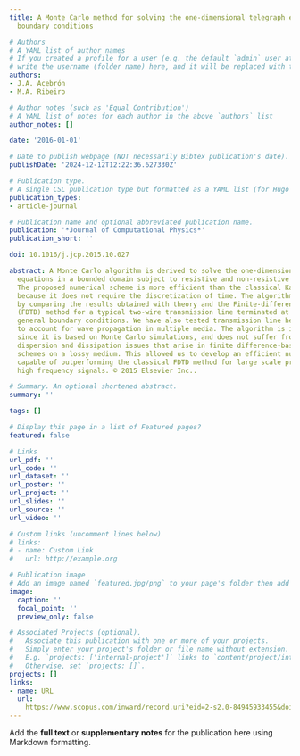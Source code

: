 ```yaml
---
title: A Monte Carlo method for solving the one-dimensional telegraph equations with
  boundary conditions

# Authors
# A YAML list of author names
# If you created a profile for a user (e.g. the default `admin` user at `content/authors/admin/`), 
# write the username (folder name) here, and it will be replaced with their full name and linked to their profile.
authors:
- J.A. Acebrón
- M.A. Ribeiro

# Author notes (such as 'Equal Contribution')
# A YAML list of notes for each author in the above `authors` list
author_notes: []

date: '2016-01-01'

# Date to publish webpage (NOT necessarily Bibtex publication's date).
publishDate: '2024-12-12T12:22:36.627330Z'

# Publication type.
# A single CSL publication type but formatted as a YAML list (for Hugo requirements).
publication_types:
- article-journal

# Publication name and optional abbreviated publication name.
publication: '*Journal of Computational Physics*'
publication_short: ''

doi: 10.1016/j.jcp.2015.10.027

abstract: A Monte Carlo algorithm is derived to solve the one-dimensional telegraph
  equations in a bounded domain subject to resistive and non-resistive boundary conditions.
  The proposed numerical scheme is more efficient than the classical Kac's theory
  because it does not require the discretization of time. The algorithm has been validated
  by comparing the results obtained with theory and the Finite-difference time domain
  (FDTD) method for a typical two-wire transmission line terminated at both ends with
  general boundary conditions. We have also tested transmission line heterogeneities
  to account for wave propagation in multiple media. The algorithm is inherently parallel,
  since it is based on Monte Carlo simulations, and does not suffer from the numerical
  dispersion and dissipation issues that arise in finite difference-based numerical
  schemes on a lossy medium. This allowed us to develop an efficient numerical method,
  capable of outperforming the classical FDTD method for large scale problems and
  high frequency signals. © 2015 Elsevier Inc..

# Summary. An optional shortened abstract.
summary: ''

tags: []

# Display this page in a list of Featured pages?
featured: false

# Links
url_pdf: ''
url_code: ''
url_dataset: ''
url_poster: ''
url_project: ''
url_slides: ''
url_source: ''
url_video: ''

# Custom links (uncomment lines below)
# links:
# - name: Custom Link
#   url: http://example.org

# Publication image
# Add an image named `featured.jpg/png` to your page's folder then add a caption below.
image:
  caption: ''
  focal_point: ''
  preview_only: false

# Associated Projects (optional).
#   Associate this publication with one or more of your projects.
#   Simply enter your project's folder or file name without extension.
#   E.g. `projects: ['internal-project']` links to `content/project/internal-project/index.md`.
#   Otherwise, set `projects: []`.
projects: []
links:
- name: URL
  url: 
    https://www.scopus.com/inward/record.uri?eid=2-s2.0-84945933455&doi=10.1016%2fj.jcp.2015.10.027&partnerID=40&md5=53f23985325cb551ce9ce394c07a93e8
---
```


Add the **full text** or **supplementary notes** for the publication here using Markdown formatting.
